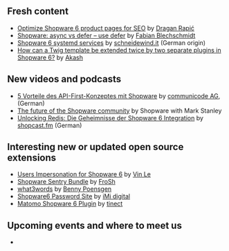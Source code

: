 ## Fresh content

* [Optimize Shopware 6 product pages for SEO](https://medium.com/gitconnected/optimize-shopware-6-product-pages-for-seo-246215469341) by [Dragan Rapić](https://medium.com/@drapic88)
* [Shopware: async vs defer – use defer](https://winkelwagen.de/2024/03/07/shopware-async-vs-defer-use-defer/) by [Fabian Blechschmidt](https://winkelwagen.de/author/fabianblechschmidt/)
* [Shopware 6 systemd services](https://www-schneidewind-it.translate.goog/blog/shopware-6-systemd-services.html?_x_tr_sl=de&_x_tr_tl=en&_x_tr_hl=en&_x_tr_pto=wapp) by [schneidewind.it](https://www.schneidewind.it/blog/shopware-6-systemd-services.html) (German origin)
* [How can a Twig template be extended twice by two separate plugins in Shopware 6?](https://www.2hatslogic.com/help-desk/shopware-6-twig-template-extension-by-multiple-plugins/) by [Akash](https://www.2hatslogic.com/author/akash/)


## New videos and podcasts

* [5 Vorteile des API-First-Konzeptes mit Shopware](https://www.youtube.com/watch?v=4j65x2sQOOA) by [communicode AG](https://www.youtube.com/@communicodeDeAG), (German)
* [The future of the Shopware community](https://www.youtube.com/watch?v=dvBrG7Us984) by Shopware with Mark Stanley
* [Unlocking Redis: Die Geheimnisse der Shopware 6 Integration](https://www.youtube.com/watch?v=iIzhdkigWT8) by [shopcast.fm](https://www.youtube.com/@shopcastfm) (German)


## Interesting new or updated open source extensions

* [Users Impersonation for Shopware 6](https://github.com/vienthuong/impersonation) by [Vin Le](https://github.com/vienthuong)
* [Shopware Sentry Bundle](https://github.com/FriendsOfShopware/shopware-sentry-bundle) by [FroSh](https://github.com/FriendsOfShopware)
* [what3words](https://github.com/vanWittlaer/VanWittlaerWhat3Words) by [Benny Poensgen](https://github.com/vanWittlaer)
* [Shopware6 Password Site](https://github.com/iMi-digital/shopware6-password-protected-pages) by [iMi digital](https://github.com/iMi-digital)
* [Matomo Shopware 6 Plugin](https://github.com/tinect/matomo-shopware-plugin) by [tinect](https://github.com/tinect/)

## Upcoming events and where to meet us

* []()
